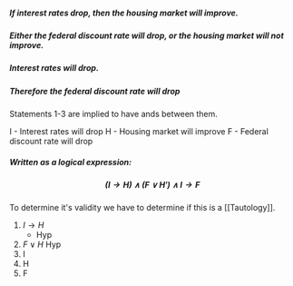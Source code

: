 
##### If interest rates drop, then the housing market will improve.
##### Either the federal discount rate will drop, or the housing market will not improve.
##### Interest rates will drop.
##### Therefore the federal discount rate will drop

Statements 1-3 are implied to have ands between them.

I - Interest rates will drop
H - Housing market will improve
F - Federal  discount rate will drop

##### Written as a logical expression:
##### $$ (I \rightarrow H) \land (F \lor H') \land I \rightarrow F$$
To determine it's validity we have to determine if this is a [[Tautology]].

1. $I\rightarrow H$ 
	- Hyp
2. $F \lor H$ Hyp
3. I
4. H
5. F